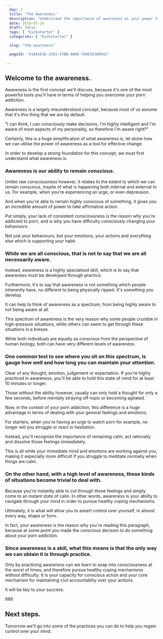 ```yaml
---
  day: 2
  title: "The Awareness"
  description: "Understand the importance of awareness as your power for conscious action."
  date: 2019-03-24
  draft: false
  tags: [ "kickstarter" ]
  categories: [ "kickstarter" ]

  slug: "the-awareness"

  pageId: "418A1E4E-25A1-47BB-9A88-709E5E380941"

---
```



## Welcome to the awareness.

Awareness is the first concept we'll discuss, because it's one of the most powerful tools you'll have in terms of helping you overcome your porn addiction.

Awareness is a largely misunderstood concept, because most of us assume that it's this thing that we are by default.

"I can think, I can consciously make decisions, I'm highly intelligent and I'm aware of most aspects of my personality, so therefore I'm aware right?"

Certainly, this is a huge simplification of what awareness is, let alone how we can utilise the power of awareness as a tool for effective change.

In order to develop a strong foundation for this concept, we must first understand what awareness is.

### Awareness is our ability to remain conscious.

Unlike raw consciousness however, it relates to the extent to which we can remain conscious, inspite of what is happening both internal and external to us.
For example, when you're experiencing an urge, or even depression.

And when you're able to remain highly conscious of something, it gives you an incredible amount of power to take affirmative action.

Put simply, your lack of consistent consciousness is the reason why you're addicted to porn, and is why you have difficulty consciously changing your behaviours.

Not just your behaviours, but your emotions, your actions and everything else which is supporting your habit.


### While we are all conscious, that is not to say that we are all necessarily aware.


Instead, awareness is a highly specialised skill, which is to say that awareness must be developed through practice.

Furthermore, it's to say that awareness is not something which people inherently have, no different to being physically ripped. It's something you develop.

It can help to think of awareness as a spectrum, from being highly aware to not being aware at all.

This spectrum of awareness is the very reason why some people crumble in high-pressure situations, while others can seem to get through these situations in a breeze.

While both individuals are equally as conscious from the perspective of human biology, both can have very different levels of awareness.


### One common test to see where you sit on this spectrum, is gauge how well and how long you can maintain your attention.


Clear of any thought, emotion, judgement or expectation.
If you're highly practiced in awareness, you'll be able to hold this state of mind for at least 10 minutes or longer.

Those without the ability however, usually can only hold a thought for only a few seconds, before mentally straying off-topic or becoming agitated.

Now, in the context of your porn addiction, this difference is a huge advantage in terms of dealing with your general feelings and emotions.

For starters, when you're having an urge to watch porn for example, no longer will you struggle or react in hesitation.

Instead, you'll recognise the importance of remaining calm, act rationally and dissolve those feelings immediately.

This is all while your immediate mind and emotions are working against you, making it especially more difficult if you struggle to meditate normally when things are calm.


### On the other hand, with a high level of awareness, these kinds of situations become trivial to deal with.


Because you're instantly able to cut through those feelings and simply come to an instant state of calm.
In other words, awareness is your ability to navigate through your mind in order to pursue healthy coping mechanisms.

Ultimately, it is what will allow you to assert control over yourself, in almost every way, shape or form.

In fact, your awareness is the reason why you're reading this paragraph, because at some point you made the conscious decision to do something about your porn addiction.


### Since awareness is a skill, what this means is that the only way we can obtain it is through practice.


Only by practicing awareness can we learn to snap into consciousness at the worst of times, and therefore pursue healthy coping mechanisms without difficulty.
It is your capacity for conscious action and your core mechanism for maintaining civil accountablity over your actions.

It will be key to your success.


888

## Next steps.

Tomorrow we'll go into some of the practices you can do to help you regain control over your mind.
